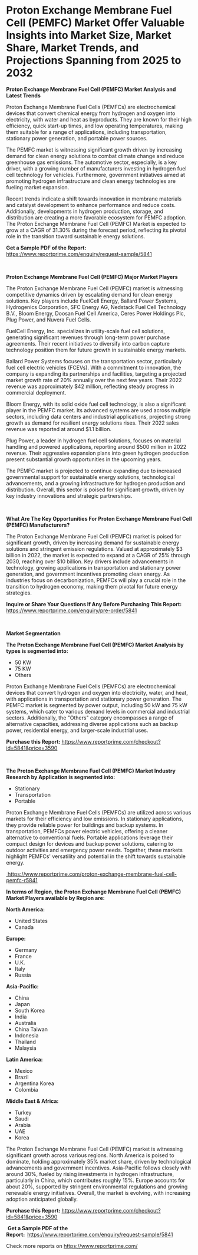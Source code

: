 <p><h1>Proton Exchange Membrane Fuel Cell (PEMFC) Market Offer Valuable Insights into Market Size, Market Share, Market Trends, and Projections Spanning from 2025 to 2032</h1></p><p><strong>Proton Exchange Membrane Fuel Cell (PEMFC) Market Analysis and Latest Trends</strong></p>
<p><p>Proton Exchange Membrane Fuel Cells (PEMFCs) are electrochemical devices that convert chemical energy from hydrogen and oxygen into electricity, with water and heat as byproducts. They are known for their high efficiency, quick start-up times, and low operating temperatures, making them suitable for a range of applications, including transportation, stationary power generation, and portable power sources.</p><p>The PEMFC market is witnessing significant growth driven by increasing demand for clean energy solutions to combat climate change and reduce greenhouse gas emissions. The automotive sector, especially, is a key driver, with a growing number of manufacturers investing in hydrogen fuel cell technology for vehicles. Furthermore, government initiatives aimed at promoting hydrogen infrastructure and clean energy technologies are fueling market expansion.</p><p>Recent trends indicate a shift towards innovation in membrane materials and catalyst development to enhance performance and reduce costs. Additionally, developments in hydrogen production, storage, and distribution are creating a more favorable ecosystem for PEMFC adoption. The Proton Exchange Membrane Fuel Cell (PEMFC) Market is expected to grow at a CAGR of 31.30% during the forecast period, reflecting its pivotal role in the transition toward sustainable energy solutions.</p></p>
<p><strong>Get a Sample PDF of the Report:&nbsp;</strong> <a href="https://www.reportprime.com/enquiry/request-sample/5841?utm_campaign=3019&utm_medium=2&utm_source=Github&utm_content=ia&utm_term=19032025&utm_id=proton-exchange-membrane-fuel-cell-pemfc">https://www.reportprime.com/enquiry/request-sample/5841</a></p>
<p>&nbsp;</p>
<p><strong>Proton Exchange Membrane Fuel Cell (PEMFC) Major Market Players</strong></p>
<p><p>The Proton Exchange Membrane Fuel Cell (PEMFC) market is witnessing competitive dynamics driven by escalating demand for clean energy solutions. Key players include FuelCell Energy, Ballard Power Systems, Hydrogenics Corporation, SFC Energy AG, Nedstack Fuel Cell Technology B.V., Bloom Energy, Doosan Fuel Cell America, Ceres Power Holdings Plc, Plug Power, and Nuvera Fuel Cells.</p><p>FuelCell Energy, Inc. specializes in utility-scale fuel cell solutions, generating significant revenues through long-term power purchase agreements. Their recent initiatives to diversify into carbon capture technology position them for future growth in sustainable energy markets.</p><p>Ballard Power Systems focuses on the transportation sector, particularly fuel cell electric vehicles (FCEVs). With a commitment to innovation, the company is expanding its partnerships and facilities, targeting a projected market growth rate of 20% annually over the next few years. Their 2022 revenue was approximately $42 million, reflecting steady progress in commercial deployment.</p><p>Bloom Energy, with its solid oxide fuel cell technology, is also a significant player in the PEMFC market. Its advanced systems are used across multiple sectors, including data centers and industrial applications, projecting strong growth as demand for resilient energy solutions rises. Their 2022 sales revenue was reported at around $1.1 billion.</p><p>Plug Power, a leader in hydrogen fuel cell solutions, focuses on material handling and powered applications, reporting around $500 million in 2022 revenue. Their aggressive expansion plans into green hydrogen production present substantial growth opportunities in the upcoming years.</p><p>The PEMFC market is projected to continue expanding due to increased governmental support for sustainable energy solutions, technological advancements, and a growing infrastructure for hydrogen production and distribution. Overall, this sector is poised for significant growth, driven by key industry innovations and strategic partnerships.</p></p>
<p>&nbsp;</p>
<p><strong>What Are The Key Opportunities For Proton Exchange Membrane Fuel Cell (PEMFC) Manufacturers?</strong></p>
<p><p>The Proton Exchange Membrane Fuel Cell (PEMFC) market is poised for significant growth, driven by increasing demand for sustainable energy solutions and stringent emission regulations. Valued at approximately $3 billion in 2022, the market is expected to expand at a CAGR of 25% through 2030, reaching over $10 billion. Key drivers include advancements in technology, growing applications in transportation and stationary power generation, and government incentives promoting clean energy. As industries focus on decarbonization, PEMFCs will play a crucial role in the transition to hydrogen economy, making them pivotal for future energy strategies.</p></p>
<p><strong>Inquire or Share Your Questions If Any Before Purchasing This Report:</strong> <a href="https://www.reportprime.com/enquiry/pre-order/5841?utm_campaign=3019&utm_medium=2&utm_source=Github&utm_content=ia&utm_term=19032025&utm_id=proton-exchange-membrane-fuel-cell-pemfc">https://www.reportprime.com/enquiry/pre-order/5841</a></p>
<p>&nbsp;</p>
<p><strong>Market Segmentation</strong></p>
<p><strong>The Proton Exchange Membrane Fuel Cell (PEMFC) Market Analysis by types is segmented into:</strong></p>
<p><ul><li>50 KW</li><li>75 KW</li><li>Others</li></ul></p>
<p><p>Proton Exchange Membrane Fuel Cells (PEMFCs) are electrochemical devices that convert hydrogen and oxygen into electricity, water, and heat, with applications in transportation and stationary power generation. The PEMFC market is segmented by power output, including 50 kW and 75 kW systems, which cater to various demand levels in commercial and industrial sectors. Additionally, the "Others" category encompasses a range of alternative capacities, addressing diverse applications such as backup power, residential energy, and larger-scale industrial uses.</p></p>
<p><strong>Purchase this Report:&nbsp;</strong><a href="https://www.reportprime.com/checkout?id=5841&price=3590&utm_campaign=3019&utm_medium=2&utm_source=Github&utm_content=ia&utm_term=19032025&utm_id=proton-exchange-membrane-fuel-cell-pemfc">https://www.reportprime.com/checkout?id=5841&price=3590</a></p>
<p>&nbsp;</p>
<p><strong>The Proton Exchange Membrane Fuel Cell (PEMFC) Market Industry Research by Application is segmented into:</strong></p>
<p><ul><li>Stationary</li><li>Transportation</li><li>Portable</li></ul></p>
<p><p>Proton Exchange Membrane Fuel Cells (PEMFCs) are utilized across various markets for their efficiency and low emissions. In stationary applications, they provide reliable power for buildings and backup systems. In transportation, PEMFCs power electric vehicles, offering a cleaner alternative to conventional fuels. Portable applications leverage their compact design for devices and backup power solutions, catering to outdoor activities and emergency power needs. Together, these markets highlight PEMFCs' versatility and potential in the shift towards sustainable energy.</p></p>
<p><a href="https://www.reportprime.com/proton-exchange-membrane-fuel-cell-pemfc-r5841?utm_campaign=3019&utm_medium=2&utm_source=Github&utm_content=ia&utm_term=19032025&utm_id=proton-exchange-membrane-fuel-cell-pemfc">&nbsp;https://www.reportprime.com/proton-exchange-membrane-fuel-cell-pemfc-r5841</a></p>
<p><strong>In terms of Region, the Proton Exchange Membrane Fuel Cell (PEMFC) Market Players available by Region are:</strong></p>
<p>
    <p> <strong> North America: </strong>
        <ul>
            <li>United States</li>
            <li>Canada</li>
        </ul>
        </p> 
    <p> <strong> Europe: </strong>
        <ul>
            <li>Germany</li>
            <li>France</li>
            <li>U.K.</li>
            <li>Italy</li>
            <li>Russia</li>
        </ul>
        </p> 
    <p> <strong> Asia-Pacific: </strong>
        <ul>
            <li>China</li>
            <li>Japan</li>
            <li>South Korea</li>
            <li>India</li>
            <li>Australia</li>
            <li>China Taiwan</li>
            <li>Indonesia</li>
            <li>Thailand</li>
            <li>Malaysia</li>
        </ul>
        </p> 
    <p> <strong> Latin America: </strong>
        <ul>
            <li>Mexico</li>
            <li>Brazil</li>
            <li>Argentina Korea</li>
            <li>Colombia</li>
        </ul>
        </p> 
    <p> <strong> Middle East & Africa: </strong>
        <ul>
            <li>Turkey</li>
            <li>Saudi</li>
            <li>Arabia</li>
            <li>UAE</li>
            <li>Korea</li>
        </ul>
    </p>
    </p>
<p><p>The Proton Exchange Membrane Fuel Cell (PEMFC) market is witnessing significant growth across various regions. North America is poised to dominate, holding approximately 35% market share, driven by technological advancements and government incentives. Asia-Pacific follows closely with around 30%, fueled by rising investments in hydrogen infrastructure, particularly in China, which contributes roughly 15%. Europe accounts for about 20%, supported by stringent environmental regulations and growing renewable energy initiatives. Overall, the market is evolving, with increasing adoption anticipated globally.</p></p>
<p><strong>Purchase this Report: </strong><a href="https://www.reportprime.com/checkout?id=5841&price=3590&utm_campaign=3019&utm_medium=2&utm_source=Github&utm_content=ia&utm_term=19032025&utm_id=proton-exchange-membrane-fuel-cell-pemfc">https://www.reportprime.com/checkout?id=5841&price=3590</a></p>
<p>&nbsp;<strong>Get a Sample PDF of the Report:&nbsp;&nbsp;</strong><a href="https://www.reportprime.com/enquiry/request-sample/5841?utm_campaign=3019&utm_medium=2&utm_source=Github&utm_content=ia&utm_term=19032025&utm_id=proton-exchange-membrane-fuel-cell-pemfc">https://www.reportprime.com/enquiry/request-sample/5841</a></p>
<p><strong></strong></p>
<p>Check more reports on <a href="https://www.reportprime.com/?utm_campaign=3019&utm_medium=2&utm_source=Github&utm_content=ia&utm_term=19032025&utm_id=proton-exchange-membrane-fuel-cell-pemfc">https://www.reportprime.com/</a></p>
